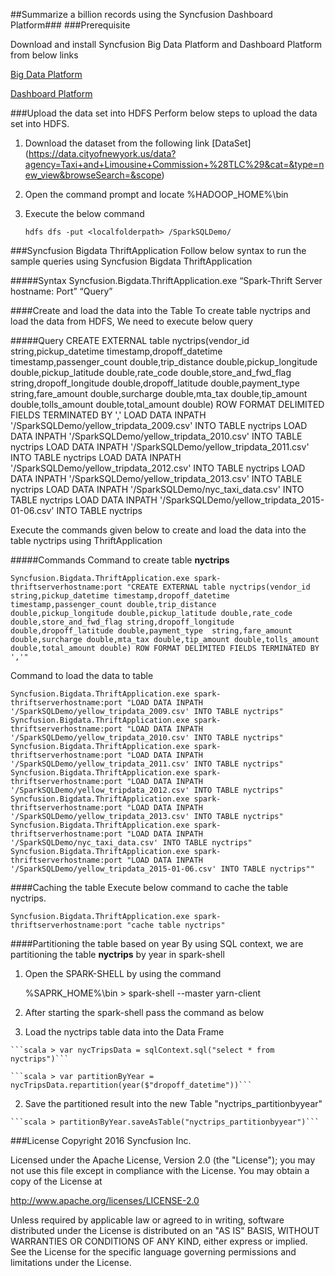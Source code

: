 ##Summarize a billion records using the Syncfusion Dashboard Platform###
###Prerequisite 

Download and install Syncfusion Big Data Platform and Dashboard Platform from below links

[Big Data Platform](https://www.syncfusion.com/products/big-data)

[Dashboard Platform](https://www.syncfusion.com/products/dashboard)

###Upload the data set into HDFS
Perform below steps to upload the data set into HDFS.

1. Download the dataset from the following link [DataSet] (https://data.cityofnewyork.us/data?agency=Taxi+and+Limousine+Commission+%28TLC%29&cat=&type=new_view&browseSearch=&scope) 

2. Open the command prompt and locate %HADOOP_HOME%\bin 
3. Execute the  below command 

	```hdfs dfs -put <localfolderpath> /SparkSQLDemo/```

###Syncfusion Bigdata ThriftApplication
Follow below syntax to run the sample queries using Syncfusion Bigdata ThriftApplication

#####Syntax
	Syncfusion.Bigdata.ThriftApplication.exe “Spark-Thrift Server hostname: Port” “Query”

####Create and load the data into the Table 
To create table nyctrips and load the data from HDFS, We need to execute below query

#####Query
	CREATE EXTERNAL table nyctrips(vendor_id string,pickup_datetime timestamp,dropoff_datetime timestamp,passenger_count double,trip_distance  double,pickup_longitude double,pickup_latitude double,rate_code double,store_and_fwd_flag string,dropoff_longitude double,dropoff_latitude double,payment_type  string,fare_amount double,surcharge double,mta_tax double,tip_amount double,tolls_amount double,total_amount double) ROW FORMAT DELIMITED FIELDS TERMINATED BY ','
	LOAD DATA INPATH '/SparkSQLDemo/yellow_tripdata_2009.csv' INTO TABLE nyctrips
	LOAD DATA INPATH '/SparkSQLDemo/yellow_tripdata_2010.csv' INTO TABLE nyctrips
	LOAD DATA INPATH '/SparkSQLDemo/yellow_tripdata_2011.csv' INTO TABLE nyctrips
	LOAD DATA INPATH '/SparkSQLDemo/yellow_tripdata_2012.csv' INTO TABLE nyctrips
	LOAD DATA INPATH '/SparkSQLDemo/yellow_tripdata_2013.csv' INTO TABLE nyctrips
	LOAD DATA INPATH '/SparkSQLDemo/nyc_taxi_data.csv' INTO TABLE nyctrips
	LOAD DATA INPATH '/SparkSQLDemo/yellow_tripdata_2015-01-06.csv' INTO TABLE nyctrips
  
  
Execute the commands given below to create and load the data into the table nyctrips using ThriftApplication 

#####Commands
Command to create table **nyctrips**

	Syncfusion.Bigdata.ThriftApplication.exe spark-thriftserverhostname:port "CREATE EXTERNAL table nyctrips(vendor_id string,pickup_datetime timestamp,dropoff_datetime timestamp,passenger_count double,trip_distance  double,pickup_longitude double,pickup_latitude double,rate_code double,store_and_fwd_flag string,dropoff_longitude double,dropoff_latitude double,payment_type  string,fare_amount double,surcharge double,mta_tax double,tip_amount double,tolls_amount double,total_amount double) ROW FORMAT DELIMITED FIELDS TERMINATED BY ','"
	
Command to load the data to table

	Syncfusion.Bigdata.ThriftApplication.exe spark-thriftserverhostname:port "LOAD DATA INPATH '/SparkSQLDemo/yellow_tripdata_2009.csv' INTO TABLE nyctrips"
	Syncfusion.Bigdata.ThriftApplication.exe spark-thriftserverhostname:port "LOAD DATA INPATH '/SparkSQLDemo/yellow_tripdata_2010.csv' INTO TABLE nyctrips"
	Syncfusion.Bigdata.ThriftApplication.exe spark-thriftserverhostname:port "LOAD DATA INPATH '/SparkSQLDemo/yellow_tripdata_2011.csv' INTO TABLE nyctrips"
	Syncfusion.Bigdata.ThriftApplication.exe spark-thriftserverhostname:port "LOAD DATA INPATH '/SparkSQLDemo/yellow_tripdata_2012.csv' INTO TABLE nyctrips"
	Syncfusion.Bigdata.ThriftApplication.exe spark-thriftserverhostname:port "LOAD DATA INPATH '/SparkSQLDemo/yellow_tripdata_2013.csv' INTO TABLE nyctrips"
	Syncfusion.Bigdata.ThriftApplication.exe spark-thriftserverhostname:port "LOAD DATA INPATH '/SparkSQLDemo/nyc_taxi_data.csv' INTO TABLE nyctrips"
	Syncfusion.Bigdata.ThriftApplication.exe spark-thriftserverhostname:port "LOAD DATA INPATH '/SparkSQLDemo/yellow_tripdata_2015-01-06.csv' INTO TABLE nyctrips""
	
####Caching the table 
Execute below command to cache the table nyctrips.

	Syncfusion.Bigdata.ThriftApplication.exe spark-thriftserverhostname:port "cache table nyctrips"

####Partitioning the table based on year 
By using SQL context, we are partitioning the table **nyctrips** by year in spark-shell

1. Open the SPARK-SHELL by using the command

	%SAPRK_HOME%\bin > spark-shell --master yarn-client
		
2. After starting the spark-shell pass the command as below
	
  1. Load the nyctrips table data into the Data Frame

	```scala > var nycTripsData = sqlContext.sql("select * from nyctrips")```
	
	```scala > var partitionByYear = nycTripsData.repartition(year($"dropoff_datetime"))```
	
  2. Save the partitioned result into the new Table "nyctrips_partitionbyyear"
	
	```scala > partitionByYear.saveAsTable("nyctrips_partitionbyyear")```

###License
Copyright 2016 Syncfusion Inc.

Licensed under the Apache License, Version 2.0 (the "License");
you may not use this file except in compliance with the License.
You may obtain a copy of the License at

 http://www.apache.org/licenses/LICENSE-2.0
    
Unless required by applicable law or agreed to in writing, software
distributed under the License is distributed on an "AS IS" BASIS,
WITHOUT WARRANTIES OR CONDITIONS OF ANY KIND, either express or implied.
See the License for the specific language governing permissions and
limitations under the License.
